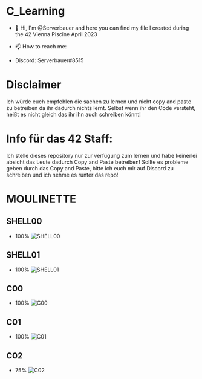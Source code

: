 # C_Learning

- 👋 Hi, I'm @Serverbauer and here you can find my file I created during the 42 Vienna Piscine April 2023


- 📫 How to reach me:
- Discord: Serverbauer#8515

# Disclaimer
Ich würde euch empfehlen die sachen zu lernen und nicht copy and paste zu betreiben da ihr dadurch nichts lernt.
Selbst wenn ihr den Code versteht, heißt es nicht gleich das ihr ihn auch schreiben könnt!

# Info für das 42 Staff:
Ich stelle dieses repository nur zur verfügung zum lernen und habe keinerlei absicht das Leute dadurch Copy and Paste betreiben!
Sollte es probleme geben durch das Copy and Paste, bitte ich euch mir auf Discord zu schreiben und ich nehme es runter das repo!


# MOULINETTE
## SHELL00
- 100%
![SHELL00](https://imgur.com/1DewkO5)

## SHELL01
- 100%
![SHELL01](https://imgur.com/a/jp1gZny)

## C00
- 100%
![C00](https://imgur.com/a/wQyh5z9)

## C01
- 100%
![C01](https://imgur.com/a/N61yJGP)

## C02
- 75%
![C02](https://imgur.com/a/Pb2JLmc)
